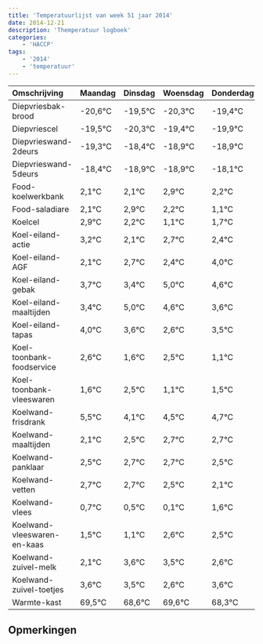 ```yaml
---
title: 'Temperatuurlijst van week 51 jaar 2014'
date: 2014-12-21
description: 'Themperatuur logboek'
categories:
    - 'HACCP'
tags:
    - '2014'
    - 'temperatuur'
---
```

|Omschrijving|Maandag|Dinsdag|Woensdag|Donderdag|Vrijdag|Zaterdag|Zondag|
|:---|:---|:---|:---|:---|:---|:---|:---|
|Diepvriesbak-brood|-20,6°C|-19,5°C|-20,3°C|-19,4°C|-19,9°C|-19,9°C|-19,1°C|
|Diepvriescel|-19,5°C|-20,3°C|-19,4°C|-19,9°C|-19,9°C|-19,1°C|-19,8°C|
|Diepvrieswand-2deurs|-19,3°C|-18,4°C|-18,9°C|-18,9°C|-18,1°C|-18,8°C|-19,9°C|
|Diepvrieswand-5deurs|-18,4°C|-18,9°C|-18,9°C|-18,1°C|-18,8°C|-19,9°C|-19,3°C|
|Food-koelwerkbank|2,1°C|2,1°C|2,9°C|2,2°C|1,1°C|1,7°C|1,4°C|
|Food-saladiare|2,1°C|2,9°C|2,2°C|1,1°C|1,7°C|1,4°C|3,0°C|
|Koelcel|2,9°C|2,2°C|1,1°C|1,7°C|1,4°C|3,0°C|2,6°C|
|Koel-eiland-actie|3,2°C|2,1°C|2,7°C|2,4°C|4,0°C|3,6°C|2,6°C|
|Koel-eiland-AGF|2,1°C|2,7°C|2,4°C|4,0°C|3,6°C|2,6°C|3,5°C|
|Koel-eiland-gebak|3,7°C|3,4°C|5,0°C|4,6°C|3,6°C|4,5°C|3,1°C|
|Koel-eiland-maaltijden|3,4°C|5,0°C|4,6°C|3,6°C|4,5°C|3,1°C|3,5°C|
|Koel-eiland-tapas|4,0°C|3,6°C|2,6°C|3,5°C|2,1°C|2,5°C|2,7°C|
|Koel-toonbank-foodservice|2,6°C|1,6°C|2,5°C|1,1°C|1,5°C|1,7°C|1,7°C|
|Koel-toonbank-vleeswaren|1,6°C|2,5°C|1,1°C|1,5°C|1,7°C|1,7°C|1,5°C|
|Koelwand-frisdrank|5,5°C|4,1°C|4,5°C|4,7°C|4,7°C|4,5°C|4,1°C|
|Koelwand-maaltijden|2,1°C|2,5°C|2,7°C|2,7°C|2,5°C|2,1°C|3,6°C|
|Koelwand-panklaar|2,5°C|2,7°C|2,7°C|2,5°C|2,1°C|3,6°C|3,5°C|
|Koelwand-vetten|2,7°C|2,7°C|2,5°C|2,1°C|3,6°C|3,5°C|2,6°C|
|Koelwand-vlees|0,7°C|0,5°C|0,1°C|1,6°C|1,5°C|0,6°C|1,6°C|
|Koelwand-vleeswaren-en-kaas|1,5°C|1,1°C|2,6°C|2,5°C|1,6°C|2,6°C|1,3°C|
|Koelwand-zuivel-melk|2,1°C|3,6°C|3,5°C|2,6°C|3,6°C|2,3°C|4,0°C|
|Koelwand-zuivel-toetjes|3,6°C|3,5°C|2,6°C|3,6°C|2,3°C|4,0°C|2,4°C|
|Warmte-kast|69,5°C|68,6°C|69,6°C|68,3°C|70,0°C|68,4°C|68,7°C|

## Opmerkingen


